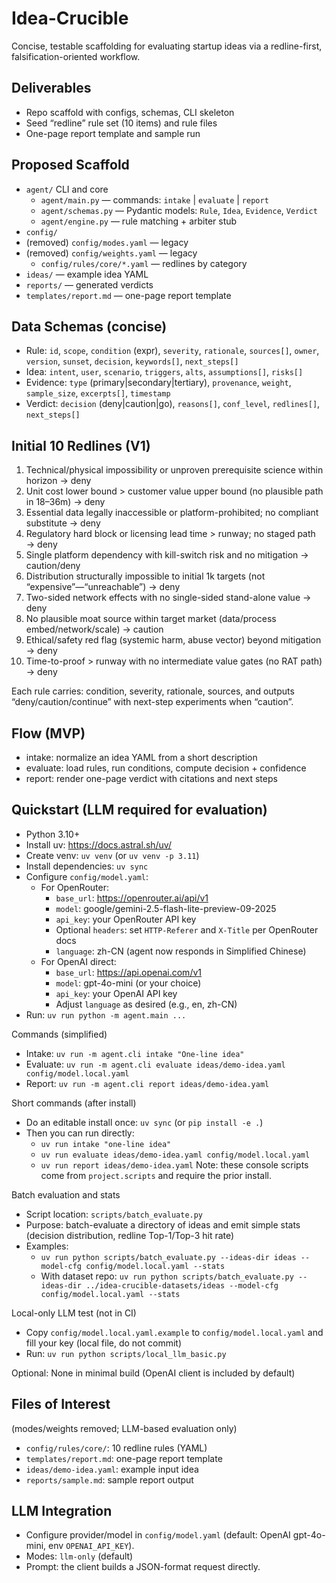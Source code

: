 # Idea-Crucible

Concise, testable scaffolding for evaluating startup ideas via a redline-first, falsification-oriented workflow.

## Deliverables
- Repo scaffold with configs, schemas, CLI skeleton
- Seed “redline” rule set (10 items) and rule files
- One-page report template and sample run

## Proposed Scaffold
- `agent/` CLI and core
  - `agent/main.py` — commands: `intake` | `evaluate` | `report`
  - `agent/schemas.py` — Pydantic models: `Rule`, `Idea`, `Evidence`, `Verdict`
  - `agent/engine.py` — rule matching + arbiter stub
- `config/`
- (removed) `config/modes.yaml` — legacy
- (removed) `config/weights.yaml` — legacy
  - `config/rules/core/*.yaml` — redlines by category
- `ideas/` — example idea YAML
- `reports/` — generated verdicts
- `templates/report.md` — one-page report template

## Data Schemas (concise)
- Rule: `id`, `scope`, `condition` (expr), `severity`, `rationale`, `sources[]`, `owner`, `version`, `sunset`, `decision`, `keywords[]`, `next_steps[]`
- Idea: `intent`, `user`, `scenario`, `triggers`, `alts`, `assumptions[]`, `risks[]`
- Evidence: `type` (primary|secondary|tertiary), `provenance`, `weight`, `sample_size`, `excerpts[]`, `timestamp`
- Verdict: `decision` (deny|caution|go), `reasons[]`, `conf_level`, `redlines[]`, `next_steps[]`

## Initial 10 Redlines (V1)
1) Technical/physical impossibility or unproven prerequisite science within horizon → deny
2) Unit cost lower bound > customer value upper bound (no plausible path in 18–36m) → deny
3) Essential data legally inaccessible or platform-prohibited; no compliant substitute → deny
4) Regulatory hard block or licensing lead time > runway; no staged path → deny
5) Single platform dependency with kill-switch risk and no mitigation → caution/deny
6) Distribution structurally impossible to initial 1k targets (not “expensive”—“unreachable”) → deny
7) Two-sided network effects with no single-sided stand-alone value → deny
8) No plausible moat source within target market (data/process embed/network/scale) → caution
9) Ethical/safety red flag (systemic harm, abuse vector) beyond mitigation → deny
10) Time-to-proof > runway with no intermediate value gates (no RAT path) → deny

Each rule carries: condition, severity, rationale, sources, and outputs “deny/caution/continue” with next-step experiments when “caution”.

## Flow (MVP)
- intake: normalize an idea YAML from a short description
- evaluate: load rules, run conditions, compute decision + confidence
- report: render one-page verdict with citations and next steps

## Quickstart (LLM required for evaluation)
- Python 3.10+
 - Install uv: https://docs.astral.sh/uv/
 - Create venv: `uv venv` (or `uv venv -p 3.11`)
 - Install dependencies: `uv sync`
- Configure `config/model.yaml`:
  - For OpenRouter:
    - `base_url`: https://openrouter.ai/api/v1
    - `model`: google/gemini-2.5-flash-lite-preview-09-2025
    - `api_key`: your OpenRouter API key
    - Optional `headers`: set `HTTP-Referer` and `X-Title` per OpenRouter docs
    - `language`: zh-CN (agent now responds in Simplified Chinese)
  - For OpenAI direct:
    - `base_url`: https://api.openai.com/v1
    - `model`: gpt-4o-mini (or your choice)
    - `api_key`: your OpenAI API key
    - Adjust `language` as desired (e.g., en, zh-CN)
- Run: `uv run python -m agent.main ...`

Commands (simplified)
- Intake: `uv run -m agent.cli intake "One-line idea"`
- Evaluate: `uv run -m agent.cli evaluate ideas/demo-idea.yaml config/model.local.yaml`
- Report: `uv run -m agent.cli report ideas/demo-idea.yaml`

Short commands (after install)
- Do an editable install once: `uv sync` (or `pip install -e .`)
- Then you can run directly:
  - `uv run intake "one-line idea"`
  - `uv run evaluate ideas/demo-idea.yaml config/model.local.yaml`
  - `uv run report ideas/demo-idea.yaml`
  Note: these console scripts come from `project.scripts` and require the prior install.

Batch evaluation and stats
- Script location: `scripts/batch_evaluate.py`
- Purpose: batch-evaluate a directory of ideas and emit simple stats (decision distribution, redline Top-1/Top-3 hit rate)
- Examples:
  - `uv run python scripts/batch_evaluate.py --ideas-dir ideas --model-cfg config/model.local.yaml --stats`
  - With dataset repo: `uv run python scripts/batch_evaluate.py --ideas-dir ../idea-crucible-datasets/ideas --model-cfg config/model.local.yaml --stats`

Local-only LLM test (not in CI)
- Copy `config/model.local.yaml.example` to `config/model.local.yaml` and fill your key (local file, do not commit)
- Run: `uv run python scripts/local_llm_basic.py`

Optional: None in minimal build (OpenAI client is included by default)

## Files of Interest
  (modes/weights removed; LLM-based evaluation only)
- `config/rules/core/`: 10 redline rules (YAML)
- `templates/report.md`: one-page report template
- `ideas/demo-idea.yaml`: example input idea
- `reports/sample.md`: sample report output

## LLM Integration
- Configure provider/model in `config/model.yaml` (default: OpenAI gpt-4o-mini, env `OPENAI_API_KEY`).
- Modes: `llm-only` (default)
- Prompt: the client builds a JSON-format request directly.
